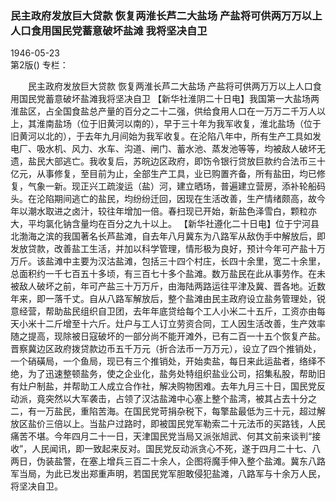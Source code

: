### 民主政府发放巨大贷款  恢复两淮长芦二大盐场  产盐将可供两万万以上人口食用国民党蓄意破坏盐滩  我将坚决自卫  

1946-05-23  
第2版()
专栏：

　　民主政府发放巨大贷款
    恢复两淮长芦二大盐场
    产盐将可供两万万以上人口食用国民党蓄意破坏盐滩我将坚决自卫
    【新华社淮阴二十日电】我国第一大盐场两淮盐区，占全国食盐总产量的百分之二十二强，供给食用人口在一万万二千万人以上，其淮南盐场（位于旧黄河以南的），早于三十年为我军收复，淮北盐场（位于旧黄河以北的），于去年九月间始为我军收复。在沦陷八年中，所有生产工具如发电厂、吸水机、风力、水车、沟道、闸门、蓄水池、蒸发池等等，均被敌人破坏无遗，盐民大部逃亡。我收复后，苏皖边区政府，即饬令银行贷放巨款约合法币三十亿元，从事修复，至目前为止，全部生产工具，业已购置齐备，所有盐田，均已修复，气象一新。现正兴工疏浚运（盐）河，建立晒场，普遍建立营房，添补轮船码头。在沦陷期间逃亡的盐民，均纷纷迁回，因现在生活改善，生产情绪颇高，故今年以潮水取进之卤汁，较往年增加一倍。春扫现已开始，新盐色泽雪白，颗粒亦大，平均氯化钠含量均在百分之九十以上。
    【新华社遵化二十日电】位于宁河县北渤海之滨的我国著名长芦盐滩，自去年八月冀东为八路军从敌伪手中解放后，即发放贷款，改善盐工生活，并加以科学管理，情形极为良好，预计今年可产盐十万万斤。该盐滩中主要为汉沽盐滩，包括三十四个村庄，长四十余里，宽二十余里，总面积约一千七百五十多顷，有三百七十多个盐滩。数万盐民在此从事劳作。在未被敌人破坏之前，年可产盐三十万万斤，由海陆两路运往平津及冀、晋各地。近数年来，即一落千丈。自从八路军解放后，整个盐滩由民主政府设立盐务管理处，锐意经营，帮助盐民组织自卫团，去年年底贷给每个工人小米二十五斤，工资亦由每天小米十二斤增至十六斤。灶户与工人订立劳资合同，工人因生活改善，生产效率随之提高，现除被日寇破坏的一部分尚不能开滩外，已有二百一十五个恢复产盐。晋察冀边区政府拨贷款边币五千万元（折合法币一万万元），设立了四个推销处，一个硝磺局，一个鱼局，现已有三个推销处，开始卖盐，每日来此运盐者，络绎不绝，为了迅速整顿盐务，使之企业化，盐务处特组织盐业公司，招集私股，帮助旧有灶户制盐，并帮助工人成立合作社，解决购物困难。去年九月三十日，国民党反动派，竟突然以大军袭击，占领了汉沽盐滩中心塞上整个盐湾，被其占去十分之二，有一万盐民，重陷苦海。在国民党苛捐杂税下，每擎盐最低为三十元，超过解放区盐价三倍以上。当盐户过路时，即被国民党军勒索二十元法币的买路钱，人民痛苦不堪。今年四月二十一日，天津国民党当局又派张旭武、何其文前来谈判“接收”，人民闻讯，即一致起来反对。国民党反动派贪心不死，遂于四月二十七、八两日，伪装盐警，在塞上增兵三百二十余人，企图将魔手伸入整个盐滩。冀东八路军当局，为此已发出郑重声明，若国民党军胆敢侵犯盐滩，八路军与十余万人民，将坚决自卫。  
